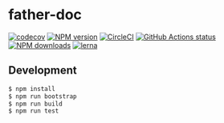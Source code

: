 # father-doc

[![codecov](https://codecov.io/gh/umijs/father-doc/branch/master/graph/badge.svg)](https://codecov.io/gh/umijs/father-doc) [![NPM version](https://img.shields.io/npm/v/father-doc.svg?style=flat)](https://npmjs.org/package/father-doc) [![CircleCI](https://circleci.com/gh/umijs/father-doc/tree/master.svg?style=svg)](https://circleci.com/gh/umijs/father-doc/tree/master) [![GitHub Actions status](https://github.com/umijs/father-doc/workflows/Node%20CI/badge.svg)](https://github.com/umijs/father-doc) [![NPM downloads](http://img.shields.io/npm/dm/father-doc.svg?style=flat)](https://npmjs.org/package/father-doc) [![lerna](https://img.shields.io/badge/maintained%20with-lerna-cc00ff.svg)](https://lernajs.io/)

## Development

```bash
$ npm install
$ npm run bootstrap
$ npm run build
$ npm run test
```
